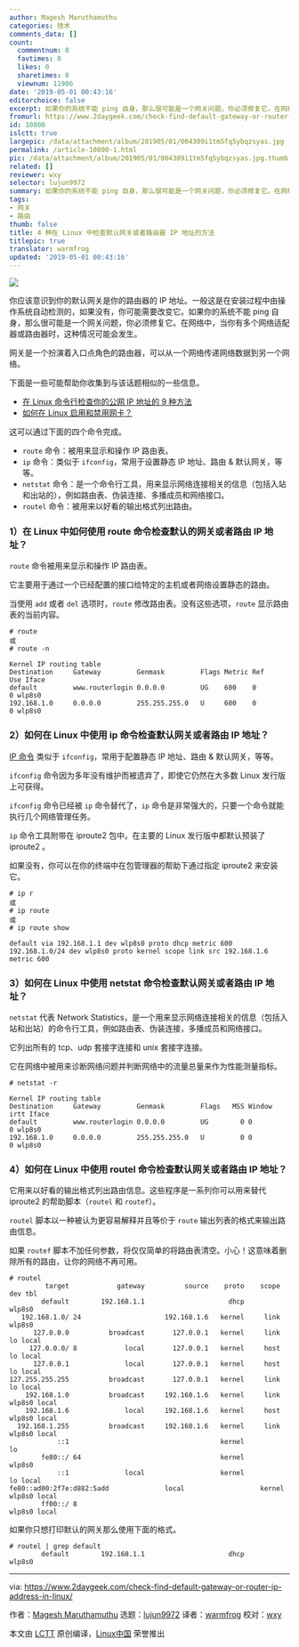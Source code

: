 ```yaml
---
author: Magesh Maruthamuthu
categories: 技术
comments_data: []
count:
  commentnum: 0
  favtimes: 0
  likes: 0
  sharetimes: 0
  viewnum: 11986
date: '2019-05-01 00:43:16'
editorchoice: false
excerpt: 如果你的系统不能 ping 自身，那么很可能是一个网关问题，你必须修复它。在网络中，当你有多个网络适配器或路由器时，这种情况可能会发生。
fromurl: https://www.2daygeek.com/check-find-default-gateway-or-router-ip-address-in-linux/
id: 10800
islctt: true
largepic: /data/attachment/album/201905/01/004309i1tm5fq5ybqzsyas.jpg
permalink: /article-10800-1.html
pic: /data/attachment/album/201905/01/004309i1tm5fq5ybqzsyas.jpg.thumb.jpg
related: []
reviewer: wxy
selector: lujun9972
summary: 如果你的系统不能 ping 自身，那么很可能是一个网关问题，你必须修复它。在网络中，当你有多个网络适配器或路由器时，这种情况可能会发生。
tags:
- 网关
- 路由
thumb: false
title: 4 种在 Linux 中检查默认网关或者路由器 IP 地址的方法
titlepic: true
translator: warmfrog
updated: '2019-05-01 00:43:16'
---
```


![](/data/attachment/album/201905/01/004309i1tm5fq5ybqzsyas.jpg)


你应该意识到你的默认网关是你的路由器的 IP 地址。一般这是在安装过程中由操作系统自动检测的，如果没有，你可能需要改变它。如果你的系统不能 ping 自身，那么很可能是一个网关问题，你必须修复它。在网络中，当你有多个网络适配器或路由器时，这种情况可能会发生。


网关是一个扮演着入口点角色的路由器，可以从一个网络传递网络数据到另一个网络。


下面是一些可能帮助你收集到与该话题相似的一些信息。


* [在 Linux 命令行检查你的公网 IP 地址的 9 种方法](https://www.2daygeek.com/check-find-server-public-ip-address-linux/)
* [如何在 Linux 启用和禁用网卡？](https://www.2daygeek.com/enable-disable-up-down-nic-network-interface-port-linux-using-ifconfig-ifdown-ifup-ip-nmcli-nmtui/)


这可以通过下面的四个命令完成。


* `route` 命令：被用来显示和操作 IP 路由表。
* `ip` 命令：类似于 `ifconfig`，常用于设置静态 IP 地址、路由 & 默认网关，等等。
* `netstat` 命令：是一个命令行工具，用来显示网络连接相关的信息（包括入站和出站的），例如路由表、伪装连接、多播成员和网络接口。
* `routel` 命令：被用来以好看的输出格式列出路由。


### 1）在 Linux 中如何使用 route 命令检查默认的网关或者路由 IP 地址？


`route` 命令被用来显示和操作 IP 路由表。


它主要用于通过一个已经配置的接口给特定的主机或者网络设置静态的路由。


当使用 `add` 或者 `del` 选项时，`route` 修改路由表。没有这些选项，`route` 显示路由表的当前内容。



```
# route
或
# route -n

Kernel IP routing table
Destination     Gateway         Genmask         Flags Metric Ref    Use Iface
default         www.routerlogin 0.0.0.0         UG    600    0        0 wlp8s0
192.168.1.0     0.0.0.0         255.255.255.0   U     600    0        0 wlp8s0
```

### 2）如何在 Linux 中使用 ip 命令检查默认网关或者路由 IP 地址？


[IP 命令](https://www.2daygeek.com/ip-command-configure-network-interface-usage-linux/) 类似于 `ifconfig`，常用于配置静态 IP 地址、路由 & 默认网关，等等。


`ifconfig` 命令因为多年没有维护而被遗弃了，即使它仍然在大多数 Linux 发行版上可获得。


`ifconfig` 命令已经被 `ip` 命令替代了，`ip` 命令是非常强大的，只要一个命令就能执行几个网络管理任务。


`ip` 命令工具附带在 iproute2 包中。在主要的 Linux 发行版中都默认预装了 iproute2 。


如果没有，你可以在你的终端中在包管理器的帮助下通过指定 iproute2 来安装它。



```
# ip r
或
# ip route
或
# ip route show

default via 192.168.1.1 dev wlp8s0 proto dhcp metric 600
192.168.1.0/24 dev wlp8s0 proto kernel scope link src 192.168.1.6 metric 600
```

### 3）如何在 Linux 中使用 netstat 命令检查默认网关或者路由 IP 地址？


`netstat` 代表 Network Statistics，是一个用来显示网络连接相关的信息（包括入站和出站）的命令行工具，例如路由表、伪装连接，多播成员和网络接口。


它列出所有的 tcp、udp 套接字连接和 unix 套接字连接。


它在网络中被用来诊断网络问题并判断网络中的流量总量来作为性能测量指标。



```
# netstat -r

Kernel IP routing table
Destination     Gateway         Genmask         Flags   MSS Window  irtt Iface
default         www.routerlogin 0.0.0.0         UG        0 0          0 wlp8s0
192.168.1.0     0.0.0.0         255.255.255.0   U         0 0          0 wlp8s0
```

### 4）如何在 Linux 中使用 routel 命令检查默认网关或者路由 IP 地址？


它用来以好看的输出格式列出路由信息。这些程序是一系列你可以用来替代 iproute2 的帮助脚本（`routel` 和 `routef`）。


`routel` 脚本以一种被认为更容易解释并且等价于 `route` 输出列表的格式来输出路由信息。


如果 `routef` 脚本不加任何参数，将仅仅简单的将路由表清空。小心！这意味着删除所有的路由，让你的网络不再可用。



```
# routel
         target            gateway          source    proto    scope    dev tbl
        default        192.168.1.1                     dhcp          wlp8s0
   192.168.1.0/ 24                     192.168.1.6   kernel     link wlp8s0
      127.0.0.0          broadcast       127.0.0.1   kernel     link     lo local
     127.0.0.0/ 8            local       127.0.0.1   kernel     host     lo local
      127.0.0.1              local       127.0.0.1   kernel     host     lo local
127.255.255.255          broadcast       127.0.0.1   kernel     link     lo local
    192.168.1.0          broadcast     192.168.1.6   kernel     link wlp8s0 local
    192.168.1.6              local     192.168.1.6   kernel     host wlp8s0 local
  192.168.1.255          broadcast     192.168.1.6   kernel     link wlp8s0 local
            ::1                                      kernel              lo
        fe80::/ 64                                   kernel          wlp8s0
            ::1              local                   kernel              lo local
fe80::ad00:2f7e:d882:5add              local                   kernel          wlp8s0 local
        ff00::/ 8                                                    wlp8s0 local
```

如果你只想打印默认的网关那么使用下面的格式。



```
# routel | grep default
        default        192.168.1.1                     dhcp          wlp8s0
```



---


via: <https://www.2daygeek.com/check-find-default-gateway-or-router-ip-address-in-linux/>


作者：[Magesh Maruthamuthu](https://www.2daygeek.com/author/magesh/) 选题：[lujun9972](https://github.com/lujun9972) 译者：[warmfrog](https://github.com/warmfrog) 校对：[wxy](https://github.com/wxy)


本文由 [LCTT](https://github.com/LCTT/TranslateProject) 原创编译，[Linux中国](https://linux.cn/) 荣誉推出
